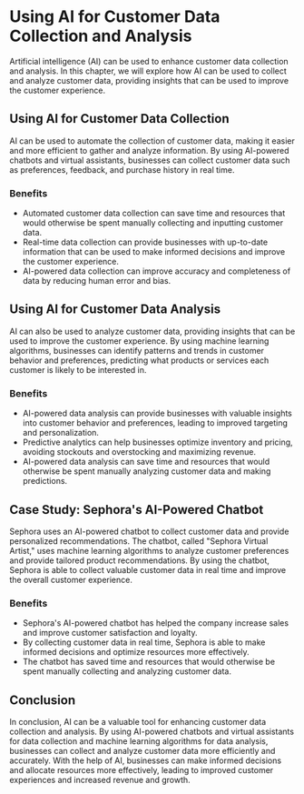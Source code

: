 Using AI for Customer Data Collection and Analysis
=======================================================================================================================

Artificial intelligence (AI) can be used to enhance customer data collection and analysis. In this chapter, we will explore how AI can be used to collect and analyze customer data, providing insights that can be used to improve the customer experience.

Using AI for Customer Data Collection
-------------------------------------

AI can be used to automate the collection of customer data, making it easier and more efficient to gather and analyze information. By using AI-powered chatbots and virtual assistants, businesses can collect customer data such as preferences, feedback, and purchase history in real time.

### Benefits

* Automated customer data collection can save time and resources that would otherwise be spent manually collecting and inputting customer data.
* Real-time data collection can provide businesses with up-to-date information that can be used to make informed decisions and improve the customer experience.
* AI-powered data collection can improve accuracy and completeness of data by reducing human error and bias.

Using AI for Customer Data Analysis
-----------------------------------

AI can also be used to analyze customer data, providing insights that can be used to improve the customer experience. By using machine learning algorithms, businesses can identify patterns and trends in customer behavior and preferences, predicting what products or services each customer is likely to be interested in.

### Benefits

* AI-powered data analysis can provide businesses with valuable insights into customer behavior and preferences, leading to improved targeting and personalization.
* Predictive analytics can help businesses optimize inventory and pricing, avoiding stockouts and overstocking and maximizing revenue.
* AI-powered data analysis can save time and resources that would otherwise be spent manually analyzing customer data and making predictions.

Case Study: Sephora's AI-Powered Chatbot
----------------------------------------

Sephora uses an AI-powered chatbot to collect customer data and provide personalized recommendations. The chatbot, called "Sephora Virtual Artist," uses machine learning algorithms to analyze customer preferences and provide tailored product recommendations. By using the chatbot, Sephora is able to collect valuable customer data in real time and improve the overall customer experience.

### Benefits

* Sephora's AI-powered chatbot has helped the company increase sales and improve customer satisfaction and loyalty.
* By collecting customer data in real time, Sephora is able to make informed decisions and optimize resources more effectively.
* The chatbot has saved time and resources that would otherwise be spent manually collecting and analyzing customer data.

Conclusion
----------

In conclusion, AI can be a valuable tool for enhancing customer data collection and analysis. By using AI-powered chatbots and virtual assistants for data collection and machine learning algorithms for data analysis, businesses can collect and analyze customer data more efficiently and accurately. With the help of AI, businesses can make informed decisions and allocate resources more effectively, leading to improved customer experiences and increased revenue and growth.
